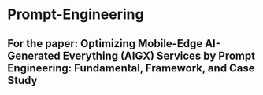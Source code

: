 # Prompt-Engineering

## For the paper: Optimizing Mobile-Edge AI-Generated Everything (AIGX) Services by Prompt Engineering: Fundamental, Framework, and Case Study
